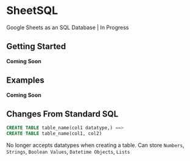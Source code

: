 # SheetSQL
Google Sheets as an SQL Database | In Progress

## Getting Started
**Coming Soon**

## Examples

**Coming Soon**

## Changes From Standard SQL
```sql
CREATE TABLE table_name(col1 datatype,) ==> 
CREATE TABLE table_name(col1, col2)
```
No longer accepts datatypes when creating a table. Can store `Numbers`, `Strings`, `Boolean Values`, `Datetime Objects`, `Lists`